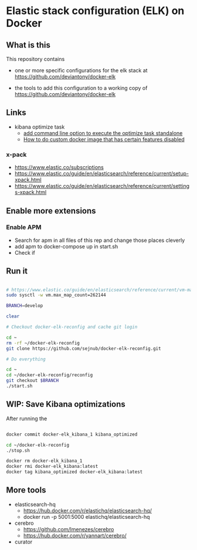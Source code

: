 # Elastic stack configuration (ELK) on Docker

## What is this

This repository contains

- one or more specific configurations for the elk stack at <https://github.com/deviantony/docker-elk>

- the tools to add this configuration to a working copy of <https://github.com/deviantony/docker-elk>

## Links

- kibana optimize task
  - [add command line option to execute the optimize task standalone](https://github.com/elastic/kibana/issues/6057)
  - [How to do custom docker image that has certain features disabled](https://discuss.elastic.co/t/how-to-do-custom-docker-image-that-has-certain-features-disabled/132007/4)

### x-pack

- <https://www.elastic.co/subscriptions>
- <https://www.elastic.co/guide/en/elasticsearch/reference/current/setup-xpack.html>
- <https://www.elastic.co/guide/en/elasticsearch/reference/current/settings-xpack.html>


## Enable more extensions

### Enable APM

- Search for apm in all files of this rep and change those places cleverly
- add apm to docker-compose up in start.sh
- Check if 

## Run it

```sh

# https://www.elastic.co/guide/en/elasticsearch/reference/current/vm-max-map-count.html
sudo sysctl -w vm.max_map_count=262144

BRANCH=develop

clear

# Checkout docker-elk-reconfig and cache git login

cd ~
rm -rf ~/docker-elk-reconfig
git clone https://github.com/sejnub/docker-elk-reconfig.git

# Do everything

cd ~
cd ~/docker-elk-reconfig/reconfig
git checkout $BRANCH
./start.sh


```

## WIP: Save Kibana optimizations

After running the 
```bash

docker commit docker-elk_kibana_1 kibana_optimized

cd ~/docker-elk-reconfig
./stop.sh

docker rm docker-elk_kibana_1
docker rmi docker-elk_kibana:latest
docker tag kibana_optimized docker-elk_kibana:latest

```

## More tools

- elasticsearch-hq
  - <https://hub.docker.com/r/elastichq/elasticsearch-hq/>
  - docker run -p 5001:5000 elastichq/elasticsearch-hq
- cerebro
  - <https://github.com/lmenezes/cerebro>
  - <https://hub.docker.com/r/yannart/cerebro/>
- curator
